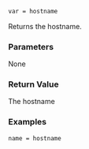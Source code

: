```sh
var = hostname
```

Returns the hostname.

### Parameters

None

### Return Value

The hostname

### Examples

```sh
name = hostname
```
